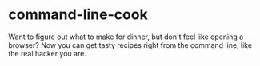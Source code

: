 # command-line-cook
Want to figure out what to make for dinner, but don't feel like opening a browser? Now you can get tasty recipes right from the command line, like the real hacker you are.
